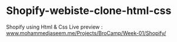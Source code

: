# Shopify-webiste-clone-html-css

Shopify using Html & Css Live preview :  www.mohammedjaseem.me/Projects/BroCamp/Week-01/Shopify/
